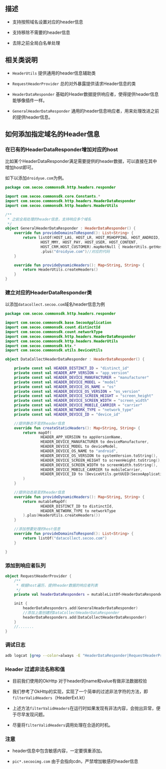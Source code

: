 

## 描述

  * 支持按照域名设置对应的header信息

  * 支持移除不需要的header信息
  
  * 去除之前全局白名单处理


<!--more-->

## 相关类说明

  * `HeaderUtils` 提供通用的header信息辅助类
  
  * `RequestHeaderProvider` 总的对外暴露提供请求Header信息的类
  
  * `HeaderDataResponder` 基础的Header数据提供响应者，使得提供header信息能够像插件一样。
  
  * `GeneralHeaderDataResponder` 通用的header信息响应者，用来处理改进之前的提供header信息。


## 如何添加指定域名的Header信息

### 在已有的HeaderDataResponder增加对应的host

比如某个HeaderDataResponder满足需要提供的header数据，可以直接在其中增加host即可。

如下以添加`droidyue.com`为例。

```kotlin
package com.secoo.commonsdk.http.headers.responder

import com.secoo.commonsdk.core.Constants.*
import com.secoo.commonsdk.http.headers.HeaderDataResponder
import com.secoo.commonsdk.http.headers.HeaderUtils

/**
 * 之前全局处理的header信息，支持响应多个域名
 */
object GeneralHeaderDataResponder : HeaderDataResponder() {
    override fun provideDomainsToRespond(): List<String> {
        return listOf(HOST_LAS, HOST_LR, HOST_MSHOPPING, HOST_ANDROID,
                HOST_MMY, HOST_PAY, HOST_USER, HOST_CONTENT,
                HOST_CRM,HOST_CUSTOMER).mapNotNull { HeaderUtils.getHostOfUrl(it) }
                .plus("droidyue.com")//对应的代码
    }

    override fun provideDynamicHeaders(): Map<String, String> {
        return HeaderUtils.createHeaders()
    }
}
```


### 建立对应的HeaderDataResponder类

以添加`datacollect.secoo.com`域名header信息为例

```kotlin
package com.secoo.commonsdk.http.headers.responder

import com.secoo.commonsdk.base.SecooApplication
import com.secoo.commonsdk.count.distinctId
import com.secoo.commonsdk.count.networkType
import com.secoo.commonsdk.http.headers.HeaderDataResponder
import com.secoo.commonsdk.http.headers.HeaderUtils
import com.secoo.commonsdk.ktx.*
import com.secoo.commonsdk.utils.DeviceUtils

object DataCollectHeaderDataResponder : HeaderDataResponder() {

    private const val HEADER_DISTINCT_ID = "distinct_id"
    private const val HEADER_APP_VERSION = "app_version"
    private const val HEADER_DEVICE_MANUFACTURER = "manufacturer"
    private const val HEADER_DEVICE_MODEL = "model"
    private const val HEADER_DEVICE_OS_NAME = "os"
    private const val HEADER_DEVICE_OS_VERSION = "os_version"
    private const val HEADER_DEVICE_SCREEN_HEIGHT = "screen_height"
    private const val HEADER_DEVICE_SCREEN_WIDTH = "screen_width"
    private const val HEADER_DEVICE_MOBILE_CARRIER = "carrier"
    private const val HEADER_NETWORK_TYPE = "network_type"
    private const val HEADER_DEVICE_ID = "device_id"

    //提供静态不变的header信息
    override fun createStaticHeaders(): Map<String, String> {
        return mapOf(
                HEADER_APP_VERSION to appVersionName,
                HEADER_DEVICE_MANUFACTURER to deviceManufacturer,
                HEADER_DEVICE_MODEL to deviceModel,
                HEADER_DEVICE_OS_NAME to "android",
                HEADER_DEVICE_OS_VERSION to systemVersion.toString(),
                HEADER_DEVICE_SCREEN_HEIGHT to screenHeight.toString(),
                HEADER_DEVICE_SCREEN_WIDTH to screenWidth.toString(),
                HEADER_DEVICE_MOBILE_CARRIER to mobileCarrier,
                HEADER_DEVICE_ID to (DeviceUtils.getUUID(SecooApplication.getInstance()) ?:"")
        )
    }

    //提供动态易变的header信息
    override fun provideDynamicHeaders(): Map<String, String> {
        return mutableMapOf(
                HEADER_DISTINCT_ID to distinctId,
                HEADER_NETWORK_TYPE to networkType
        ).plus(HeaderUtils.createHeaders())
    }

    //添加想要处理的host信息
    override fun provideDomainsToRespond(): List<String> {
        return listOf("datacollect.secoo.com")
    }

}
```

### 添加到响应者队列

```kotlin
object RequestHeaderProvider {
    /**
     * 根据host遍历，提供header数据的响应者列表
     */
    private val headerDataResponders = mutableListOf<HeaderDataResponder>()

    init {
        headerDataResponders.add(GeneralHeaderDataResponder)
        //添加上面创建的DataCollectHeaderDataResponder
        headerDataResponders.add(DataCollectHeaderDataResponder)
    }
    //.......
}
```

### 调试日志

```bash
adb logcat |grep --color=always -E "HeaderDataResponder|RequestHeaderProvider"
```

### Header 过滤非法名称和值

  * 目前我们使用的OkHttp 对于header的name和value有做非法数据校验

  * 我们参考了OkHttp的实现，实现了一个简单的过滤非法字符的方法，即`filterValidHeaders`（HeaderExt.kt）

  * 上述方法`filterValidHeaders`在运行时如果发现有非法内容，会抛出异常，便于尽早发现问题。

  * 尽量将`filterValidHeaders`调用处理在合适的时机。


### 注意

  * header信息中包含敏感内容，一定要慎重添加。

  * `pic*.secooimg.com` 由于会指向cdn，严禁增加敏感的header信息
